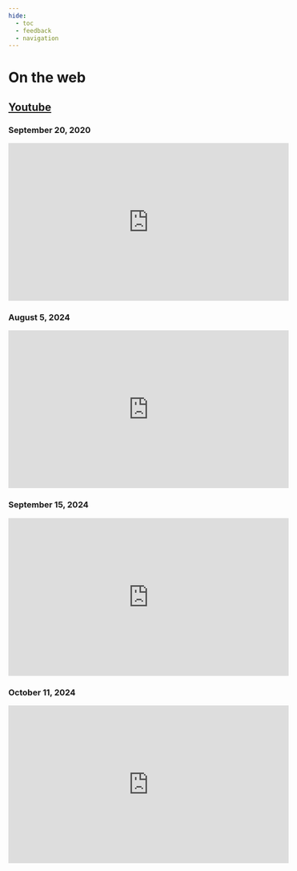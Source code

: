 ```yaml
---
hide:
  - toc
  - feedback
  - navigation
---
```


# On the web

## [Youtube](https://www.youtube.com/)

### September 20, 2020

<div class="video">
<iframe width="560" height="315" src="https://www.youtube.com/embed/gzk69kHLu1o" title="YouTube video player" frameborder="0" allow="accelerometer; autoplay; clipboard-write; encrypted-media; gyroscope; picture-in-picture; web-share" referrerpolicy="strict-origin-when-cross-origin" allowfullscreen></iframe>
</div>

### August 5, 2024

<div class="video">
<iframe width="560" height="315" src="https://www.youtube.com/embed/3rIsq8tW8js" title="YouTube video player" frameborder="0" allow="accelerometer; autoplay; clipboard-write; encrypted-media; gyroscope; picture-in-picture; web-share" referrerpolicy="strict-origin-when-cross-origin" allowfullscreen></iframe>
</div>

### September 15, 2024

<div class="video">
<iframe width="560" height="315" src="https://www.youtube.com/embed/oIZlEJfUCC4" title="YouTube video player" frameborder="0" allow="accelerometer; autoplay; clipboard-write; encrypted-media; gyroscope; picture-in-picture; web-share" referrerpolicy="strict-origin-when-cross-origin" allowfullscreen></iframe>
</div>

### October 11, 2024

<div class="video">
<iframe width="560" height="315" src="https://www.youtube.com/embed/BluDAuSU1T4" title="YouTube video player" frameborder="0" allow="accelerometer; autoplay; clipboard-write; encrypted-media; gyroscope; picture-in-picture; web-share" referrerpolicy="strict-origin-when-cross-origin" allowfullscreen></iframe>
</div>


